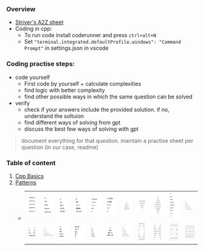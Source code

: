 ### Overview

- [Striver's A2Z sheet](https://takeuforward.org/strivers-a2z-dsa-course/strivers-a2z-dsa-course-sheet-2/)
- Coding in cpp:
  - To run code install coderunner and press `ctrl+alt+N`
  - Set `"terminal.integrated.defaultProfile.windows": "Command Prompt"` in settings.json in vscode

### Coding practise steps:

- code yourself
  - First code by yourself + calculate complexities
  - find logic with better complexity
  - find other possible ways in which the same question can be solved
- verify
  - check if your answers include the provided solution. if no, understand the soltuion
  - find different ways of solving from gpt
  - discuss the best few ways of solving with gpt

> document everything for that question. maintain a practise sheet per question (in our case, readme)
### Table of content

1. [Cpp Basics](./01-basics/readme.md)
2. [Patterns](./02-patterns/)
   - <table>
     <tr>
     <td><a href='./02-patterns/01/readme.md'><img src='./02-patterns/01/image.png' width='50px' /></a></td>
     <td><a href='./02-patterns/02/readme.md'><img src='./02-patterns/02/image.png' width='50px' /></a></td>
     <td><a href='./02-patterns/03/readme.md'><img src='./02-patterns/03/image.png' width='50px' /></a></td>
     <td><a href='./02-patterns/04/readme.md'><img src='./02-patterns/04/image.png' width='50px' /></a></td>
     <td><a href='./02-patterns/05/readme.md'><img src='./02-patterns/05/image.png' width='50px' /></a></td>
     <td><a href='./02-patterns/06/readme.md'><img src='./02-patterns/06/image.png' width='50px' /></a></td>
     <td><a href='./02-patterns/07/readme.md'><img src='./02-patterns/07/image.png' width='50px' /></a></td>
     <td><a href='./02-patterns/08/readme.md'><img src='./02-patterns/08/image.png' width='50px' /></a></td>
     <td><a href='./02-patterns/09/readme.md'><img src='./02-patterns/09/image.png' width='50px' /></a></td>
     <td><a href='./02-patterns/10/readme.md'><img src='./02-patterns/10/image.png' width='50px' /></a></td>
     <td><a href='./02-patterns/11/readme.md'><img src='./02-patterns/11/image.png' width='50px' /></a></td>
     </tr>
     <tr>
     <td><a href='./02-patterns/12/readme.md'><img src='./02-patterns/12/image.png' width='50px' /></a></td>
     <td><a href='./02-patterns/13/readme.md'><img src='./02-patterns/13/image.png' width='50px' /></a></td>
     <td><a href='./02-patterns/14/readme.md'><img src='./02-patterns/14/image.png' width='50px' /></a></td>
     <td><a href='./02-patterns/15/readme.md'><img src='./02-patterns/15/image.png' width='50px' /></a></td>
     <td><a href='./02-patterns/16/readme.md'><img src='./02-patterns/16/image.png' width='50px' /></a></td>
     <td><a href='./02-patterns/17/readme.md'><img src='./02-patterns/17/image.png' width='50px' /></a></td>
     <td><a href='./02-patterns/18/readme.md'><img src='./02-patterns/18/image.png' width='50px' /></a></td>
     <td><a href='./02-patterns/19/readme.md'><img src='./02-patterns/19/image.png' width='50px' /></a></td>
     <td><a href='./02-patterns/20/readme.md'><img src='./02-patterns/20/image.png' width='50px' /></a></td>
     <td><a href='./02-patterns/21/readme.md'><img src='./02-patterns/21/image.png' width='50px' /></a></td>
     <td><a href='./02-patterns/22/readme.md'><img src='./02-patterns/22/image.png' width='50px' /></a></td>
     </tr>
     </table>
